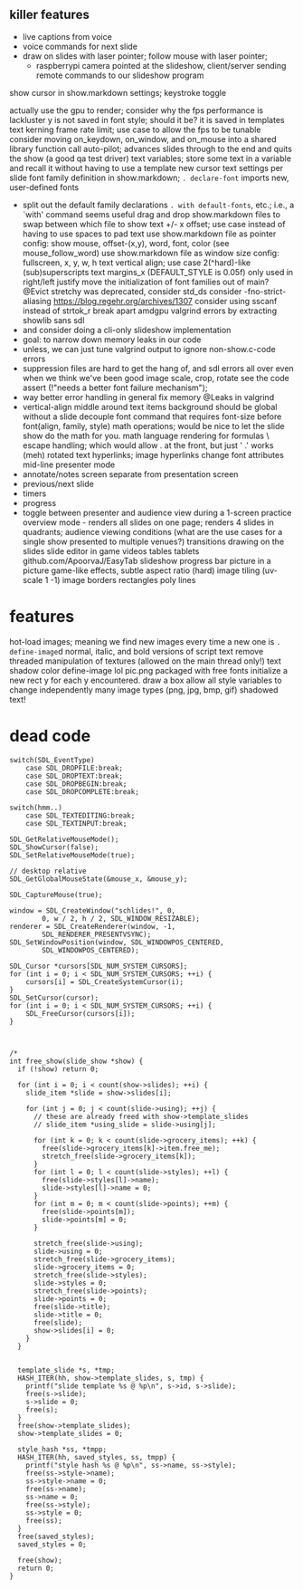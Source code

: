 ## killer features
- live captions from voice
- voice commands for next slide
- draw on slides with laser pointer; follow mouse with laser pointer;
  - raspberrypi camera pointed at the slideshow, client/server sending remote commands to our slideshow program

show cursor in show.markdown settings; keystroke toggle

actually use the gpu to render; consider why the fps performance is lackluster
y is not saved in font style; should it be? it is saved in templates
text kerning
frame rate limit; use case to allow the fps to be tunable
consider moving on_keydown, on_window, and on_mouse into a shared library function call
auto-pilot; advances slides through to the end and quits the show (a good qa test driver)
text variables; store some text in a variable and recall it without having to use a template
new cursor text settings per slide
font family definition in show.markdown; `. declare-font` imports new, user-defined fonts
  - split out the default family declarations `. with default-fonts`, etc.; i.e., a `with' command seems useful
drag and drop show.markdown files to swap between which file to show
text +/- x offset; use case instead of having to use spaces to pad text
use show.markdown file as pointer config: show mouse, offset-(x,y), word, font, color (see mouse_follow_word)
use show.markdown file as window size config: fullscreen, x, y, w, h
text vertical align; use case 2(^hard)-like (sub)superscripts
text margins_x (DEFAULT_STYLE is 0.05f) only used in right/left justify
move the initialization of font families out of main? @Evict
stretchy was deprecated, consider std_ds
consider -fno-strict-aliasing https://blog.regehr.org/archives/1307
consider using sscanf instead of strtok_r
break apart amdgpu valgrind errors by extracting showlib sans sdl
  - and consider doing a cli-only slideshow implementation 
  - goal: to narrow down memory leaks in our code
  - unless, we can just tune valgrind output to ignore non-show.c-code errors
  - suppression files are hard to get the hang of,
    and sdl errors all over even when we think we've been good
image scale, crop, rotate
see the code assert (!"needs a better font failure mechanism");
- way better error handling in general
fix memory @Leaks in valgrind
- vertical-align middle around text items
background should be global without a slide
decouple font command that requires font-size before font(align, family, style)
math operations; would be nice to let the slide show do the math for you.
math language rendering for formulas
\ escape handling; which would allow . at the front, but just ' .' works (meh)
rotated text
hyperlinks; image hyperlinks
change font attributes mid-line
presenter mode
- annotate/notes screen separate from presentation screen
- previous/next slide
- timers
- progress
- toggle between presenter and audience view during
  a 1-screen practice
overview mode - renders all slides on one page; renders 4 slides in quadrants;
audience viewing conditions (what are the use cases for a single show presented to multiple venues?)
transitions
drawing on the slides
slide editor in game
videos
tables
tablets github.com/ApoorvaJ/EasyTab
slideshow progress bar
picture in a picture
game-like effects, subtle
aspect ratio (hard)
image tiling (uv-scale 1 -1)
image borders
rectangles
poly lines

# features
hot-load images; meaning we find new images every time a new one is `. define-image`d
normal, italic, and bold versions of script text
remove threaded manipulation of textures (allowed on the main thread only!)
text shadow color
define-image lol pic.png
packaged with free fonts
initialize a new rect y for each y encountered. draw a box
allow all style variables to change independently
many image types (png, jpg, bmp, gif)
shadowed text!

# dead code

    switch(SDL_EventType)
        case SDL_DROPFILE:break;
        case SDL_DROPTEXT:break;
        case SDL_DROPBEGIN:break;
        case SDL_DROPCOMPLETE:break;

    switch(hmm..)
        case SDL_TEXTEDITING:break;
        case SDL_TEXTINPUT:break;

    SDL_GetRelativeMouseMode();
    SDL_ShowCursor(false);
    SDL_SetRelativeMouseMode(true);

    // desktop relative
    SDL_GetGlobalMouseState(&mouse_x, &mouse_y); 

    SDL_CaptureMouse(true);
    
    window = SDL_CreateWindow("schlides!", 0,
            0, w / 2, h / 2, SDL_WINDOW_RESIZABLE);
    renderer = SDL_CreateRenderer(window, -1,
            SDL_RENDERER_PRESENTVSYNC);
    SDL_SetWindowPosition(window, SDL_WINDOWPOS_CENTERED,
            SDL_WINDOWPOS_CENTERED);

    SDL_Cursor *cursors[SDL_NUM_SYSTEM_CURSORS];
    for (int i = 0; i < SDL_NUM_SYSTEM_CURSORS; ++i) {
        cursors[i] = SDL_CreateSystemCursor(i);
    }
    SDL_SetCursor(cursor);
    for (int i = 0; i < SDL_NUM_SYSTEM_CURSORS; ++i) {
        SDL_FreeCursor(cursors[i]);
    }
    
    

    /*
    int free_show(slide_show *show) {
      if (!show) return 0;
    
      for (int i = 0; i < count(show->slides); ++i) {
        slide_item *slide = show->slides[i];
    
        for (int j = 0; j < count(slide->using); ++j) {
          // these are already freed with show->template_slides
          // slide_item *using_slide = slide->using[j];
          
          for (int k = 0; k < count(slide->grocery_items); ++k) {
            free(slide->grocery_items[k]->item.free_me);
            stretch_free(slide->grocery_items[k]);
          }
          for (int l = 0; l < count(slide->styles); ++l) {
            free(slide->styles[l]->name);
            slide->styles[l]->name = 0;
          }
          for (int m = 0; m < count(slide->points); ++m) {
            free(slide->points[m]);
            slide->points[m] = 0;
          }
    
          stretch_free(slide->using);
          slide->using = 0;
          stretch_free(slide->grocery_items);
          slide->grocery_items = 0;
          stretch_free(slide->styles);
          slide->styles = 0;
          stretch_free(slide->points);
          slide->points = 0;
          free(slide->title);
          slide->title = 0;
          free(slide);
          show->slides[i] = 0;
        }
      }
        
    
      template_slide *s, *tmp;
      HASH_ITER(hh, show->template_slides, s, tmp) {
        printf("slide template %s @ %p\n", s->id, s->slide);
        free(s->slide);
        s->slide = 0;
        free(s);
      }
      free(show->template_slides);
      show->template_slides = 0;
    
      style_hash *ss, *tmpp;
      HASH_ITER(hh, saved_styles, ss, tmpp) {
        printf("style hash %s @ %p\n", ss->name, ss->style);
        free(ss->style->name);
        ss->style->name = 0;
        free(ss->name);
        ss->name = 0;
        free(ss->style);
        ss->style = 0;
        free(ss);
      }
      free(saved_styles);
      saved_styles = 0;
    
      free(show);
      return 0;
    }

